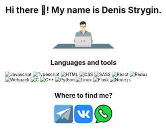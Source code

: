 <h1 align="center">Hi there 👋! My name is Denis Strygin.</h1>

<p align="center">
    <img src="https://github.com/denstrygin/denstrygin/blob/main/assets/Programmer.png" width="200px">
</p>

<h2 align="center">Languages and tools</h2>

![Javascript](https://img.shields.io/badge/-Javascript-F7DF1E?style=for-the-badge&logo=JavaScript&logoColor=FFFFFF)
![Typescript](https://img.shields.io/badge/-Typescript-3178C6?style=for-the-badge&logo=TypeScript&logoColor=FFFFFF)
![HTML](https://img.shields.io/badge/-HTML-E34F26?style=for-the-badge&logo=HTML5&logoColor=FFFFFF)
![CSS](https://img.shields.io/badge/-CSS-1572B6?style=for-the-badge&logo=CSS3&logoColor=FFFFFF)
![SASS](https://img.shields.io/badge/-SASS-CC6699?style=for-the-badge&logo=Sass&logoColor=FFFFFF)
![React](https://img.shields.io/badge/-React-61DAFB?style=for-the-badge&logo=React&logoColor=FFFFFF)
![Redux](https://img.shields.io/badge/-Redux-764ABC?style=for-the-badge&logo=Redux&logoColor=FFFFFF)
![Webpack](https://img.shields.io/badge/-Webpack-8DD6F9?style=for-the-badge&logo=Webpack&logoColor=FFFFFF)
![C](https://img.shields.io/badge/-A8B9CC?style=for-the-badge&logo=C&logoColor=FFFFFF)
![C++](https://img.shields.io/badge/C++-00599C?style=for-the-badge&logo=cplusplus&logoColor=FFFFFF)
![Python](https://img.shields.io/badge/-Python-3776AB?style=for-the-badge&logo=Python&logoColor=FFFFFF)
![Linux](https://img.shields.io/badge/-Linux-FCC624?style=for-the-badge&logo=Linux&logoColor=FFFFFF)
![Flask](https://img.shields.io/badge/-Flask-000000?style=for-the-badge&logo=Flask&logoColor=FFFFFF)
![Node.js](https://img.shields.io/badge/-Node.js-339933?style=for-the-badge&logo=Node.js&logoColor=FFFFFF)

<h2 align="center">Where to find me?</h2>

<p align="center">
    <a href="https://t.me/denstrygin">
        <img src="https://github.com/denstrygin/denstrygin/blob/main/assets/telegram.png" alt="tg" height="60px">
    </a>
    <a href="https://vk.com/balummba">
        <img src="https://github.com/denstrygin/denstrygin/blob/main/assets/vk.png" alt="vk" height="60px">
    </a>
    <a href="https://api.whatsapp.com/send?phone=79968643215">
        <img src="https://github.com/denstrygin/denstrygin/blob/main/assets/whatsapp.png" alt="whap" height="60px">
    </a>
</p>